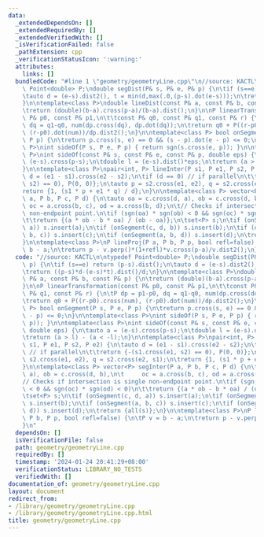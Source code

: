 ```yaml
---
data:
  _extendedDependsOn: []
  _extendedRequiredBy: []
  _extendedVerifiedWith: []
  _isVerificationFailed: false
  _pathExtension: cpp
  _verificationStatusIcon: ':warning:'
  attributes:
    links: []
  bundledCode: "#line 1 \"geometry/geometryLine.cpp\"\n//source: KACTL\n\ntypedef\
    \ Point<double> P;\ndouble segDist(P& s, P& e, P& p) {\n\tif (s==e) return (p-s).dist();\n\
    \tauto d = (e-s).dist2(), t = min(d,max(.0,(p-s).dot(e-s)));\n\treturn ((p-s)*d-(e-s)*t).dist()/d;\n\
    }\n\ntemplate<class P>\ndouble lineDist(const P& a, const P& b, const P& p) {\n\
    \treturn (double)(b-a).cross(p-a)/(b-a).dist();\n}\n\nP linearTransformation(const\
    \ P& p0, const P& p1,\n\t\tconst P& q0, const P& q1, const P& r) {\n\tP dp = p1-p0,\
    \ dq = q1-q0, num(dp.cross(dq), dp.dot(dq));\n\treturn q0 + P((r-p0).cross(num),\
    \ (r-p0).dot(num))/dp.dist2();\n}\n\ntemplate<class P> bool onSegment(P s, P e,\
    \ P p) {\n\treturn p.cross(s, e) == 0 && (s - p).dot(e - p) <= 0;\n}\n\ntemplate<class\
    \ P>\nint sideOf(P s, P e, P p) { return sgn(s.cross(e, p)); }\n\ntemplate<class\
    \ P>\nint sideOf(const P& s, const P& e, const P& p, double eps) {\n\tauto a =\
    \ (e-s).cross(p-s);\n\tdouble l = (e-s).dist()*eps;\n\treturn (a > l) - (a < -l);\n\
    }\n\ntemplate<class P>\npair<int, P> lineInter(P s1, P e1, P s2, P e2) {\n\tauto\
    \ d = (e1 - s1).cross(e2 - s2);\n\tif (d == 0) // if parallel\n\t\treturn {-(s1.cross(e1,\
    \ s2) == 0), P(0, 0)};\n\tauto p = s2.cross(e1, e2), q = s2.cross(e2, s1);\n\t\
    return {1, (s1 * p + e1 * q) / d};\n}\n\ntemplate<class P> vector<P> segInter(P\
    \ a, P b, P c, P d) {\n\tauto oa = c.cross(d, a), ob = c.cross(d, b),\n\t    \
    \ oc = a.cross(b, c), od = a.cross(b, d);\n\t// Checks if intersection is single\
    \ non-endpoint point.\n\tif (sgn(oa) * sgn(ob) < 0 && sgn(oc) * sgn(od) < 0)\n\
    \t\treturn {(a * ob - b * oa) / (ob - oa)};\n\tset<P> s;\n\tif (onSegment(c, d,\
    \ a)) s.insert(a);\n\tif (onSegment(c, d, b)) s.insert(b);\n\tif (onSegment(a,\
    \ b, c)) s.insert(c);\n\tif (onSegment(a, b, d)) s.insert(d);\n\treturn {all(s)};\n\
    }\n\ntemplate<class P>\nP lineProj(P a, P b, P p, bool refl=false) {\n\tP v =\
    \ b - a;\n\treturn p - v.perp()*(1+refl)*v.cross(p-a)/v.dist2();\n}\n"
  code: "//source: KACTL\n\ntypedef Point<double> P;\ndouble segDist(P& s, P& e, P&\
    \ p) {\n\tif (s==e) return (p-s).dist();\n\tauto d = (e-s).dist2(), t = min(d,max(.0,(p-s).dot(e-s)));\n\
    \treturn ((p-s)*d-(e-s)*t).dist()/d;\n}\n\ntemplate<class P>\ndouble lineDist(const\
    \ P& a, const P& b, const P& p) {\n\treturn (double)(b-a).cross(p-a)/(b-a).dist();\n\
    }\n\nP linearTransformation(const P& p0, const P& p1,\n\t\tconst P& q0, const\
    \ P& q1, const P& r) {\n\tP dp = p1-p0, dq = q1-q0, num(dp.cross(dq), dp.dot(dq));\n\
    \treturn q0 + P((r-p0).cross(num), (r-p0).dot(num))/dp.dist2();\n}\n\ntemplate<class\
    \ P> bool onSegment(P s, P e, P p) {\n\treturn p.cross(s, e) == 0 && (s - p).dot(e\
    \ - p) <= 0;\n}\n\ntemplate<class P>\nint sideOf(P s, P e, P p) { return sgn(s.cross(e,\
    \ p)); }\n\ntemplate<class P>\nint sideOf(const P& s, const P& e, const P& p,\
    \ double eps) {\n\tauto a = (e-s).cross(p-s);\n\tdouble l = (e-s).dist()*eps;\n\
    \treturn (a > l) - (a < -l);\n}\n\ntemplate<class P>\npair<int, P> lineInter(P\
    \ s1, P e1, P s2, P e2) {\n\tauto d = (e1 - s1).cross(e2 - s2);\n\tif (d == 0)\
    \ // if parallel\n\t\treturn {-(s1.cross(e1, s2) == 0), P(0, 0)};\n\tauto p =\
    \ s2.cross(e1, e2), q = s2.cross(e2, s1);\n\treturn {1, (s1 * p + e1 * q) / d};\n\
    }\n\ntemplate<class P> vector<P> segInter(P a, P b, P c, P d) {\n\tauto oa = c.cross(d,\
    \ a), ob = c.cross(d, b),\n\t     oc = a.cross(b, c), od = a.cross(b, d);\n\t\
    // Checks if intersection is single non-endpoint point.\n\tif (sgn(oa) * sgn(ob)\
    \ < 0 && sgn(oc) * sgn(od) < 0)\n\t\treturn {(a * ob - b * oa) / (ob - oa)};\n\
    \tset<P> s;\n\tif (onSegment(c, d, a)) s.insert(a);\n\tif (onSegment(c, d, b))\
    \ s.insert(b);\n\tif (onSegment(a, b, c)) s.insert(c);\n\tif (onSegment(a, b,\
    \ d)) s.insert(d);\n\treturn {all(s)};\n}\n\ntemplate<class P>\nP lineProj(P a,\
    \ P b, P p, bool refl=false) {\n\tP v = b - a;\n\treturn p - v.perp()*(1+refl)*v.cross(p-a)/v.dist2();\n\
    }\n"
  dependsOn: []
  isVerificationFile: false
  path: geometry/geometryLine.cpp
  requiredBy: []
  timestamp: '2024-01-24 20:41:29+08:00'
  verificationStatus: LIBRARY_NO_TESTS
  verifiedWith: []
documentation_of: geometry/geometryLine.cpp
layout: document
redirect_from:
- /library/geometry/geometryLine.cpp
- /library/geometry/geometryLine.cpp.html
title: geometry/geometryLine.cpp
---
```


